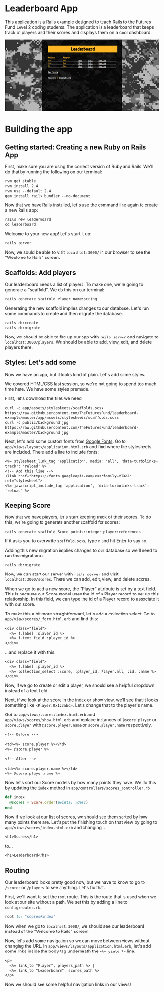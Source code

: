 # Leaderboard App

This application is a Rails example designed to teach Rails to the Futures Fund Level 2 coding students.
The application is a leaderboard that keeps track of players and their scores and displays them on a cool dashboard.

![Screenshot of leaderboard](https://raw.githubusercontent.com/TheFuturesFund/leaderboard-example/master/public/screenshot.png)

# Building the app

## Getting started: Creating a new Ruby on Rails App

First, make sure you are using the correct version of Ruby and Rails. We'll do that by running the following on our terminal:

```shell
rvm get stable
rvm install 2.4
rvm use --default 2.4
gem install rails bundler --no-document
```

Now that we have Rails installed, let's use the command line again to create a new Rails app:

```shell
rails new leaderboard
cd leaderboard
```

Welcome to your new app!
Let's start it up:

```shell
rails server
```

Now, we sould be able to visit `localhost:3000/` in our browser to see the "Weclome to Rails" screen.

## Scaffolds: Add players

Our leaderboard needs a list of players.
To make one, we're going to generate a "scaffold".
We do this on our terminal:

```shell
rails generate scaffold Player name:string
```

Generating the new scaffold implies changes to our database.
Let's run some commands to create and then migrate the database.

```shell
rails db:create
rails db:migrate
```

Now, we should be able to fire up our app with `rails server` and navigate to `localhost:3000/players`.
We should be able to add, view, edit, and delete players there.

## Styles: Let's add some

Now we have an app, but it looks kind of plain.
Let's add some styles.

We covered HTML/CSS last session, so we're not going to spend too much time here.
We have some styles premade.

First, let's download the files we need:

```shell
curl -o app/assets/stylesheets/scaffolds.scss https://raw.githubusercontent.com/TheFuturesFund/leaderboard-example/master/app/assets/stylesheets/scaffolds.scss
curl -o public/background.jpg https://raw.githubusercontent.com/TheFuturesFund/leaderboard-example/master/background.jpg
```

Next, let's add some custom fonts from [Google Fonts](https://fonts.google.com). Go to `app/views/layouts/application.html.erb` and find where the stylesheets are included. There add a line to include fonts:

```erb
<%= stylesheet_link_tag 'application', media: 'all', 'data-turbolinks-track': 'reload' %>
<!-- Add this line -->
<link href="https://fonts.googleapis.com/css?family=VT323" rel="stylesheet">
<%= javascript_include_tag 'application', 'data-turbolinks-track': 'reload' %>
```

## Keeping Score

Now that we have players, let's start keeping track of their scores.
To do this, we're going to generate another scaffold for scores:

```shell
rails generate scaffold Score points:integer player:references
```

If it asks you to overwrite `scaffold.scss`, type `n` and hit Enter to say no.

Adding this new migration implies changes to our database so we'll need to run the migrations:

```shell
rails db:migrate
```

Now, we can start our server with `rails server` and visit `localhost:3000/scores`.
There we can add, edit, view, and delete scores.

When we go to add a new score, the "Player" attribute is set by a text field.
This is because our Score model uses the id of a Player record to set up this relationship.
In this field, we can type the id of a Player record to associate it with our score.

To make this a bit more straightforward, let's add a collection select.
Go to `app/view/scores/_form.html.erb` and find this:

```erb
<div class="field">
  <%= f.label :player_id %>
  <%= f.text_field :player_id %>
</div>
```

...and replace it with this:

```erb
<div class="field">
  <%= f.label :player_id %>
  <%= collection_select :score, :player_id, Player.all, :id, :name %> 
</div>
```

Now, if we go to create or edit a player, we should see a helpful dropdown instead of a text field.

Next, if we look at the score in the index or show view, we'll see that it looks something like `<Player:0x123abc>`.
Let's change that to the player's name.

Got to `app/views/scores/index.html.erb` and `app/views/scores/show.html.erb` and replace instances of `@score.player` or `score.player` with `@score.player.name` or `score.player.name` respectively.

```erb
<!-- Before -->

<td><%= score.player %></td>
<%= @score.player %>

<!-- After -->

<td><%= score.player.name %></td>
<%= @score.player.name %>
```

Now let's sort our Score models by how many points they have.
We do this by updating the `index` method in `app/controllers/scores_controller.rb`

```ruby
def index
  @scores = Score.order(points: :desc)
end
```

Now if we look at our list of scores, we should see them sorted by how many points there are.
Let's put the finishing touch on that view by going to `app/views/scores/index.html.erb` and changing...

```erb
<h1>Scores</h1>
```

to...

```erb
<h1>Leaderboard</h1>
```

## Routing

Our leaderboard looks pretty good now, but we have to know to go to `/scores` or `/players` to see anything.
Let's fix that.

First, we'll want to set the root route.
This is the route that is used when we look at our site without a path.
We set this by adding a line to `config/routes.rb`.

```ruby
root to: "scores#index"
```

Now when we go to `localhost:3000/`, we should see our leaderboard instead of the "Welcome to Rails" screen!

Now, let's add some navigation so we can move between views without changing the URL.
In `app/views/layouts/application.html.erb`, let's add some links inside the body tag underneath the `<%= yield %>` line.

```erb
<p>
  <%= link_to "Player", players_path %> | 
  <%= link_to "Leaderboard", scores_path %>
</p>
```

Now we should see some helpful navigation links in our views!
